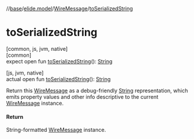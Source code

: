 //[base](../../../index.md)/[elide.model](../index.md)/[WireMessage](index.md)/[toSerializedString](to-serialized-string.md)

# toSerializedString

[common, js, jvm, native]\
[common]\
expect open fun [toSerializedString](to-serialized-string.md)(): [String](https://kotlinlang.org/api/latest/jvm/stdlib/kotlin/-string/index.html)

[js, jvm, native]\
actual open fun [toSerializedString](to-serialized-string.md)(): [String](https://kotlinlang.org/api/latest/jvm/stdlib/kotlin/-string/index.html)

Return this [WireMessage](index.md) as a debug-friendly [String](https://kotlinlang.org/api/latest/jvm/stdlib/kotlin/-string/index.html) representation, which emits property values and other info descriptive to the current [WireMessage](index.md) instance.

#### Return

String-formatted [WireMessage](index.md) instance.
